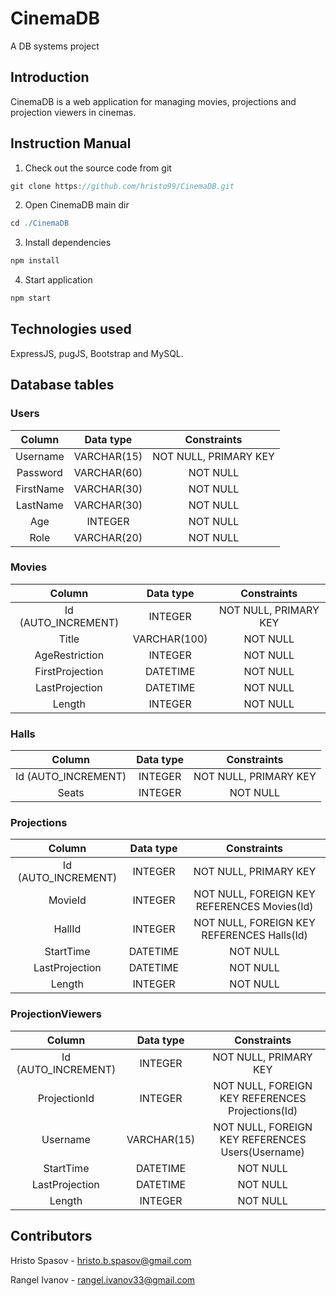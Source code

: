 # CinemaDB
A DB systems project

## Introduction
CinemaDB is a web application for managing movies, projections and projection viewers in cinemas.

## Instruction Manual
1. Check out the source code from git
```groovy
git clone https://github.com/hristo99/CinemaDB.git
```
2. Open CinemaDB main dir
```groovy
cd ./CinemaDB
```
3. Install dependencies
```groovy
npm install
```
4. Start application
```groovy
npm start
```
## Technologies used
ExpressJS, pugJS, Bootstrap and MySQL.

## Database tables
### Users
| Column      | Data type   | Constraints           |
|:-----------:|:-----------:|:---------------------:|
| Username    | VARCHAR(15) | NOT NULL, PRIMARY KEY |
| Password    | VARCHAR(60) | NOT NULL              |
| FirstName   | VARCHAR(30) | NOT NULL              |
| LastName    | VARCHAR(30) | NOT NULL              |
| Age         | INTEGER     | NOT NULL              |
| Role        | VARCHAR(20) | NOT NULL              |

### Movies
| Column              | Data type    | Constraints           |
|:-------------------:|:------------:|:---------------------:|
| Id (AUTO_INCREMENT) | INTEGER      | NOT NULL, PRIMARY KEY |
| Title               | VARCHAR(100) | NOT NULL              |
| AgeRestriction      | INTEGER      | NOT NULL              |
| FirstProjection     | DATETIME     | NOT NULL              |
| LastProjection      | DATETIME     | NOT NULL              |
| Length              | INTEGER      | NOT NULL              |

### Halls
| Column              | Data type    | Constraints           |
|:-------------------:|:------------:|:---------------------:|
| Id (AUTO_INCREMENT) | INTEGER      | NOT NULL, PRIMARY KEY |
| Seats               | INTEGER      | NOT NULL              |

### Projections
| Column              | Data type    | Constraints                                 |
|:-------------------:|:------------:|:-------------------------------------------:|
| Id (AUTO_INCREMENT) | INTEGER      | NOT NULL, PRIMARY KEY                       |
| MovieId             | INTEGER      | NOT NULL, FOREIGN KEY REFERENCES Movies(Id) |
| HallId              | INTEGER      | NOT NULL, FOREIGN KEY REFERENCES Halls(Id)  |
| StartTime           | DATETIME     | NOT NULL                                    |
| LastProjection      | DATETIME     | NOT NULL                                    |
| Length              | INTEGER      | NOT NULL                                    |

### ProjectionViewers
| Column              | Data type    | Constraints                                      |
|:-------------------:|:------------:|:------------------------------------------------:|
| Id (AUTO_INCREMENT) | INTEGER      | NOT NULL, PRIMARY KEY                            |
| ProjectionId        | INTEGER      | NOT NULL, FOREIGN KEY REFERENCES Projections(Id) |
| Username            | VARCHAR(15)  | NOT NULL, FOREIGN KEY REFERENCES Users(Username) |
| StartTime           | DATETIME     | NOT NULL                                         |
| LastProjection      | DATETIME     | NOT NULL                                         |
| Length              | INTEGER      | NOT NULL                                         |

## Contributors
Hristo Spasov - hristo.b.spasov@gmail.com

Rangel Ivanov - rangel.ivanov33@gmail.com
